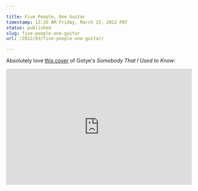 ```yaml
---

title: Five People, One Guitar
timestamp: 12:35 AM Friday, March 23, 2012 PDT
status: published
slug: five-people-one-guitar
url: /2012/03/five-people-one-guitar/

---
```


Absolutely love [this cover](http://www.youtube.com/watch?v=d9NF2edxy-M) of Gotye's *Somebody That I Used to Know*:

<div class="flex-video widescreen">
    <iframe width="100%" height="315" 
    src="http://www.youtube.com/embed/d9NF2edxy-M?rel=0" 
    frameborder="0" allowfullscreen></iframe>
</div>

